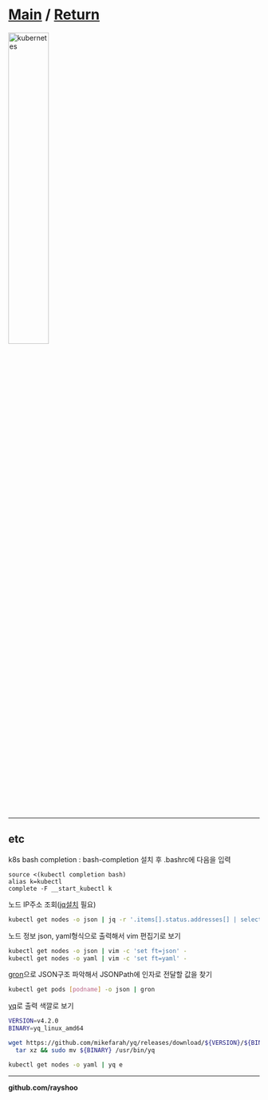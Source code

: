 # [Main](../../README.md) / [Return](index.md)

<img src="../../image/kubernetes.png" alt="kubernetes" width="40%">

<hr/>

## etc

k8s bash completion : bash-completion 설치 후 .bashrc에 다음을 입력
```
source <(kubectl completion bash)
alias k=kubectl
complete -F __start_kubectl k
```

노드 IP주소 조회([jq설치](https://stedolan.github.io/jq/download/) 필요)
```sh
kubectl get nodes -o json | jq -r '.items[].status.addresses[] | select(.type=="InternalIP") | .address'
```

노드 정보 json, yaml형식으로 출력해서 vim 편집기로 보기
```sh
kubectl get nodes -o json | vim -c 'set ft=json' -
kubectl get nodes -o yaml | vim -c 'set ft=yaml' -
```

[gron](https://github.com/tomnomnom/gron)으로 JSON구조 파악해서 JSONPath에 인자로 전달할 값을 찾기
```sh
kubectl get pods [podname] -o json | gron
```

[yq](https://mikefarah.gitbook.io/yq/)로 출력 색깔로 보기
```sh
VERSION=v4.2.0
BINARY=yq_linux_amd64

wget https://github.com/mikefarah/yq/releases/download/${VERSION}/${BINARY}.tar.gz -O - |\
  tar xz && sudo mv ${BINARY} /usr/bin/yq

kubectl get nodes -o yaml | yq e
```

<hr/>

**github.com/rayshoo**